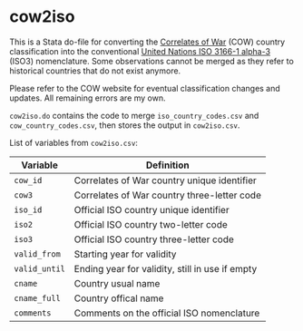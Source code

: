 # cow2iso

This is a Stata do-file for converting the [Correlates of War](http://www.correlatesofwar.org/) (COW) country classification into the conventional [United Nations ISO 3166-1 alpha-3](https://unstats.un.org/unsd/tradekb/Knowledgebase/Country-Code) (ISO3) nomenclature. Some observations cannot be merged as they refer to historical countries that do not exist anymore.

Please refer to the COW website for eventual classification changes and updates. All remaining errors are my own.

`cow2iso.do` contains the code to merge `iso_country_codes.csv` and `cow_country_codes.csv`, then stores the output in `cow2iso.csv`.

List of variables from `cow2iso.csv`:

Variable | Definition
-------|-----------
`cow_id` | Correlates of War country unique identifier
`cow3` | Correlates of War country three-letter code
`iso_id` | Official ISO country unique identifier
`iso2` | Official ISO country two-letter code
`iso3` | Official ISO country three-letter code
`valid_from` | Starting year for validity
`valid_until` | Ending year for validity, still in use if empty
`cname` | Country usual name
`cname_full` | Country offical name
`comments` | Comments on the official ISO nomenclature